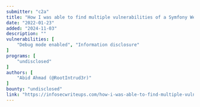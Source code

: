 ```yaml
---
submitter: "c2a"
title: "How I was able to find multiple vulnerabilities of a Symfony Web Framework web application"
date: "2022-01-23"
added: "2024-11-03"
description: ""
vulnerabilities: [
    "Debug mode enabled", "Information disclosure"
]
programs: [
    "undisclosed"
]
authors: [
    "Abid Ahmad (@RootIntrud3r)"
]
bounty: "undisclosed"
link: "https://infosecwriteups.com/how-i-was-able-to-find-multiple-vulnerabilities-of-a-symfony-web-framework-web-application-2b82cd5de144"
---
```





